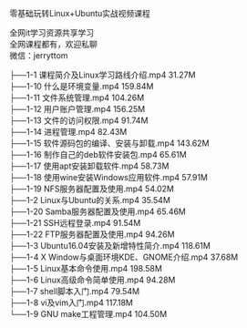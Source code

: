 零基础玩转Linux+Ubuntu实战视频课程

全网it学习资源共享学习<br>全网课程都有，欢迎私聊<br>微信：jerryttom<br>

├──1-1 课程简介及Linux学习路线介绍.mp4 31.27M<br> ├──1-10 什么是环境变量.mp4 159.84M<br> ├──1-11 文件系统管理.mp4 104.26M<br> ├──1-12 用户账户管理.mp4 156.25M<br> ├──1-13 文件的访问权限.mp4 91.74M<br> ├──1-14 进程管理.mp4 82.43M<br> ├──1-15 软件源码包的编译、安装与卸载.mp4 143.62M<br> ├──1-16 制作自己的deb软件安装包.mp4 65.61M<br> ├──1-17 使用apt安装卸载软件.mp4 58.73M<br> ├──1-18 使用wine安装Windows应用软件.mp4 57.91M<br> ├──1-19 NFS服务器配置及使用.mp4 54.02M<br> ├──1-2 Linux与Ubuntu的关系.mp4 35.54M<br> ├──1-20 Samba服务器配置及使用.mp4 65.46M<br> ├──1-21 SSH远程登录.mp4 91.54M<br> ├──1-22 FTP服务器配置及使用.mp4 94.26M<br> ├──1-3 Ubuntu16.04安装及新增特性简介.mp4 118.61M<br> ├──1-4 X Window与桌面环境KDE、GNOME介绍.mp4 37.68M<br> ├──1-5 Linux基本命令使用.mp4 198.58M<br> ├──1-6 Linux高级命令简单使用.mp4 94.28M<br> ├──1-7 shell脚本入门.mp4 79.54M<br> ├──1-8 vi及vim入门.mp4 117.18M<br> └──1-9 GNU make工程管理.mp4 104.50M